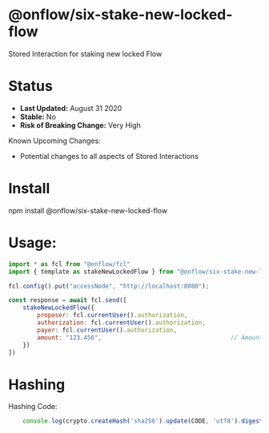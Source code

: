 # @onflow/six-stake-new-locked-flow

Stored Interaction for staking new locked Flow

# Status

- **Last Updated:** August 31 2020
- **Stable:** No
- **Risk of Breaking Change:** Very High

Known Upcoming Changes:

- Potential changes to all aspects of Stored Interactions

# Install

npm install @onflow/six-stake-new-locked-flow

# Usage:

```javascript
import * as fcl from "@onflow/fcl"
import { template as stakeNewLockedFlow } from "@onflow/six-stake-new-locked-flow"

fcl.config().put("accessNode", "http://localhost:8080");

const response = await fcl.send([
    stakeNewLockedFlow({
        proposer: fcl.currentUser().authorization,
        authorization: fcl.currentUser().authorization,     
        payer: fcl.currentUser().authorization,             
        amount: "123.456",                                    // Amount as a String representing a Cadence UFix64
    })
])

```

# Hashing

Hashing Code:
```javascript
    console.log(crypto.createHash('sha256').update(CODE, 'utf8').digest('hex'))
```
